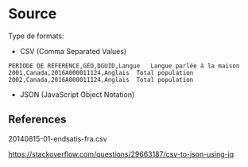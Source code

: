 # Source


Type de formats:

- CSV (Comma Separated Values)

```csv
PÉRIODE DE RÉFÉRENCE,GÉO,DGUID,Langue	Langue parlée à la maison
2001,Canada,2016A000011124,Anglais	Total population
2002,Canada,2016A000011124,Anglais	Total population
```



- JSON (JavaScript Object Notation)




## References

20140815-01-endsatis-fra.csv


https://stackoverflow.com/questions/29663187/csv-to-json-using-jq

